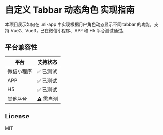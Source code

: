 # 自定义 Tabbar 动态角色 实现指南

本项目展示如何在 uni-app 中实现根据用户角色动态显示不同 tabbar 的功能。支持 Vue2、Vue3，已在微信小程序、APP 和 H5 平台测试通过。

## 平台兼容性

| 平台 | 支持状态 |
|------|----------|
| 微信小程序 | ✅ 已测试 |
| APP | ✅ 已测试 |
| H5 | ✅ 已测试 |
| 其他平台 | ⚠️ 需自测 |

## License

MIT 